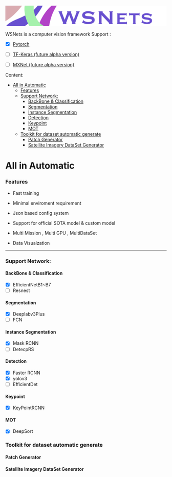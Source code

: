 

![](Document/Image/title.png)

 WSNets is a computer vision framework Support :

- [x] [Pytorch](https://pytorch.org/docs/stable/index.html) 
- [ ] [TF-Keras (future alpha version)](https://tensorflow.google.cn/guide/keras?hl=zh-cn) 
- [ ] [MXNet (future alpha version)](https://mxnet.apache.org/api/python/docs/api/) 
 
 
 Content:

- [All in Automatic](#all-in-automatic)
    - [Features](#features)
    - [Support Network:](#support-network)
      - [BackBone & Classification](#backbone--classification)
      - [Segmentation](#segmentation)
      - [Instance Segmentation](#instance-segmentation)
      - [Detection](#detection)
      - [Keypoint](#keypoint)
      - [MOT](#mot)
    - [Toolkit for dataset automatic generate](#toolkit-for-dataset-automatic-generate)
      - [Patch Generator](#patch-generator)
      - [Satellite Imagery DataSet Generator](#satellite-imagery-dataset-generator)
# All in Automatic



### Features

* Fast training

* Minimal enviroment requirement

* Json based config system 

* Support for official SOTA model & custom model

* Multi Mission , Multi GPU , MultiDataSet  

* Data Visualzation



****

### Support Network:


#### BackBone & Classification

- [x] EfficientNetB1~B7
- [ ] Resnest

#### Segmentation

- [x] Deeplabv3Plus 
- [ ] FCN
#### Instance Segmentation 


- [x] Mask RCNN
- [ ] DetecpRS

#### Detection

- [x] Faster RCNN
- [x] yolov3
- [ ] EfficientDet 
#### Keypoint

- [x] KeyPointRCNN

#### MOT

- [x] DeepSort




### Toolkit for dataset automatic generate


#### Patch Generator

#### Satellite Imagery DataSet Generator


